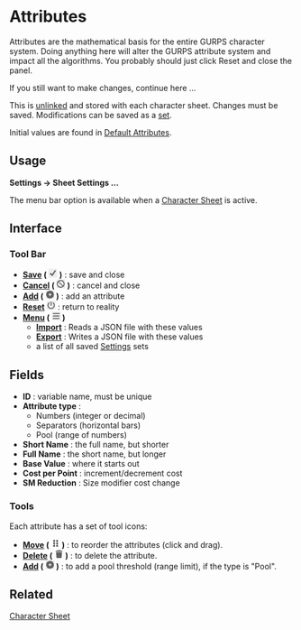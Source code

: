 # Attributes
Attributes are the mathematical basis for the entire GURPS character system. Doing anything here will alter the GURPS attribute system and impact all the algorithms. You probably should just click Reset and close the panel.

If you still want to make changes, continue here ...

This is [unlinked](./unlinked%20data.md "unlinked data") and stored with each character sheet. Changes must be saved. Modifications can be saved as a [set](./Settings.md "Settings").

Initial values are found in [Default Attributes](./Default%20Attributes.md "Default Attributes").

## Usage
**Settings -> Sheet Settings ...**

The menu bar option is available when a [Character Sheet](./Character%20Sheet.md "Character Sheet") is active.

## Interface
### Tool Bar
- **[Save](./common%20icon.md "common icon:Save") ( ![](./img/check.png "Save") )** : save and close
- **[Cancel](./common%20icon.md "common icon:Cancel") ( ![](./img/no.png "Cancel") )** : cancel and close
- **[Add](./common%20icon.md "common icon:Add") ( ![](./img/plus.png "Add") )** : add an attribute
- **[Reset](./common%20icon.md "common icon:Reset") ![](./img/power.png "Reset")** : return to reality
- **[Menu](./common%20icon.md "common icon:Menu") ( ![](./img/bars.png "Reset") )**
  - **[Import](./Settings.md "Import")** : Reads a JSON file with these values
  - **[Export](./Settings.md "Export")** : Writes a JSON file with these values
  - a list of all saved [Settings](./Settings.md "Settings") sets

## Fields
- **ID** : variable name, must be unique
- **Attribute type** :
  - Numbers (integer or decimal)
  - Separators (horizontal bars)
  - Pool (range of numbers)
- **Short Name** : the full name, but shorter
- **Full Name** : the short name, but longer
- **Base Value** : where it starts out
- **Cost per Point** : increment/decrement cost
- **SM Reduction** : Size modifier cost change

### Tools
Each attribute has a set of tool icons:
- **[Move](./common%20icon.md "common icon:Move") ( ![](./img/handle.png "Move") )** : to reorder the attributes (click and drag).
- **[Delete](./common%20icon.md "common icon:Delete") ( ![](./img/trash.png "Delete") )** : to delete the attribute.
- **[Add](./common%20icon.md "common icon:Add") ( ![](./img/plus.png "Add") )** : to add a pool threshold (range limit), if the type is "Pool".

## Related
[Character Sheet](./Character%20Sheet.md "Character Sheet")
